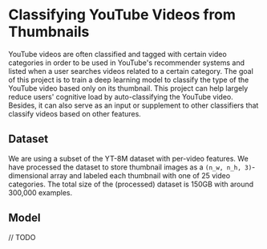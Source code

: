 # Classifying YouTube Videos from Thumbnails

YouTube videos are often classified and tagged with certain video categories in order to be used in YouTube's recommender systems and listed when a user searches videos related to a certain category. The goal of this project is to train a deep learning model to classify the type of the YouTube video based only on its thumbnail. This project can help largely reduce users' cognitive load by auto-classifying the YouTube video. Besides, it can also serve as an input or supplement to other classifiers that classify videos based on other features.

## Dataset

We are using a subset of the YT-8M dataset with per-video features. We have processed the dataset to store thumbnail images as a `(n_w, n_h, 3)`-dimensional array and labeled each thumbnail with one of 25 video categories. The total size of the (processed) dataset is 150GB with around 300,000 examples.

## Model
// TODO
